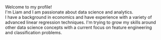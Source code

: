Welcome to my profile!  
I'm Liam and I am passionate about data science and analytics.  
I have a background in economics and have experience with a variety of advanced linear regression techniques.
I'm trying to grow my skills around other data science concepts with a current focus on feature engineering and classification problems.
